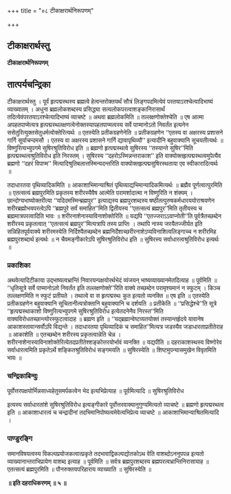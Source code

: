 +++
title = "०८ टीकाक्षरार्थनिरूपणम्"

+++


## टीकाक्षरार्थस्तु

**टीकाक्षरार्थनिरूपणम्**

## **तात्पर्यचन्द्रिका**

टीकाक्षरार्थस्तु । पूर्वं हृत्पद्मस्थस्य ब्रह्मत्वे हेत्वन्तरोक्तयर्थं सौत्रं लिङ्गपदमित्येवं परतयाऽरश्चेत्यादिभाष्यं व्याख्यातम् । अधुना ब्रह्मलोकशब्दस्य प्रसिद्ध्या सत्यलोकपरत्वाशङ्कानिरासार्थं तदित्येवंपरतयाऽरश्चेत्यादिभाष्यं व्याचष्टे ॥ अथवा ब्रह्मलोकमिति ॥ तल्लक्षणोक्तेश्चेति ॥ एष आत्मा अपहतपाप्मेत्यत्र हृत्पद्मस्थलक्षणत्वेनोक्तस्यापहतपाप्मत्वस्य सर्वे पाप्मानोऽतो निवर्तंत इत्यनेन ससेतुरित्युक्तसेतुधर्मत्वोक्तेरित्यर्थः ॥ एतस्येति प्रतीकग्रहणेनेति ॥ प्रतीकग्रहणेन ‘‘एतस्य वा अक्षरस्य प्रशासने गार्गि सूर्याचन्दमसौ । एतस्य वा अक्षरस्य प्रशासने गार्गि द्यावापृथिव्यौ’’ इत्यादीनि बहुवाक्यानि सूचयतीत्यर्थः ॥ विष्णुरित्यभ्युपगमे सुषिरश्रुतिविरोध इति ॥ ब्रह्मणो हृत्पद्मस्थत्वे सुषिरस्य ‘‘तस्यान्ते सुषिर’’मिति हृत्पद्मस्थत्वश्रुतिविरोध इति निरस्तम् । सुषिरस्य ‘‘दहरोऽस्मिन्नन्तराकाश’’ इति वाक्योक्तहृत्पद्मस्थत्वमुपेत्यैव ब्रह्मणो ‘‘दहरं विपाप्म’’ मित्यादिश्रुतिबलात्तस्मिन्यदन्तरिति वाक्योक्तहृत्पद्मसुषिरस्थताया एव स्वीकारादित्यर्थः ॥

तदाधारतया पृथिव्यादिकमिति ॥ आकाशाभिमान्याश्रितं पृथिव्याद्यभिमान्यादिकमित्यर्थः ॥ ब्रह्मैव पूर्णत्वात्पुरमिति ॥ एतत्सत्यं ब्रह्मपुरमिति प्रकृतस्य शरीरस्यैवैष आत्मेति परामर्शादात्मा न विष्णुरिति न शंक्यम् । छान्दोग्यभाष्योक्तरीत्या ‘‘यदिदमस्मिन्ब्रह्मपुर’’ इत्याद्यस्य ब्रह्मपुरशब्दस्य षष्ठीतत्पुरुषकर्मधारययोराश्रयणेन शरीरब्रह्मोभयपरत्वेऽपि ‘‘ब्रह्मपुरे सर्वं समाहित’’मिति द्वितीयस्य ‘‘एतत्सत्यं ब्रह्मपुर’’मिति तृतीयस्य च ब्रह्ममात्रपरत्वादिति भावः ॥ शरीरनाशेनास्याविनाशोक्तेरिति ॥ यद्यपि ‘‘एतज्जराऽऽवाप्नोती’’ति पूर्वत्रैतच्छब्देन शरीरस्य प्रकृतत्वात् ‘‘एतत्सत्यं ब्रह्मपुर’’मित्यत्रापि तस्य प्राप्तिः । तथापि नास्य जरयैतज्जीर्यत इति सन्निहितपूर्ववाक्ये शरीरमस्येति निर्दिश्यैतच्छब्देन ब्रह्मनिर्देशाच्छरीरनाशेऽप्यविनाशित्वलिङ्गाच्च न शरीरमिह ब्रह्मपुरशब्दार्थ इत्यर्थः ॥ न चैवमङ्गीकारेऽपि सुषिरश्रुतिविरोध इति ॥ सुषिरस्य सर्वाधारत्वश्रुतिविरोध इत्यर्थः ॥

### **प्रकाशिका**

अथवेत्यादिटीकाया उद्भाष्यत्वभ्रान्तिं निवारयन्पक्षयोरर्थभेदं व्यंजयन् भाष्यव्याख्यानमेतदित्याह ॥ पूर्वमिति ॥ ‘‘धृतिसूत्रे सर्वे पाप्मानोऽतो निवर्तंत इति तल्लक्षणोक्ते’’रिति वाक्ये तच्छब्देन परामृश्यमानं न स्फुटम् । किञ्च तल्लक्षणमिति न स्फुटं प्रतीयते । तथात्वे वा स हृत्पद्मस्थः कुत इत्यतो व्यनक्ति ॥ एष इति ॥ एतस्येति प्रतीकग्रहणेन बहुवाक्यानि सूचितानीत्यत्रोक्तानि बहुवाक्यानि च दर्शयति ॥ प्रतीकेति ॥ ‘‘प्रसिद्धेश्चे’’ति सूत्रे ‘‘हृत्पद्मस्थाकाशो विष्णुरित्यभ्युपगमे सुषिरश्रुतिविरोध इत्येतदनेनैव निरस्त’’मिति वाक्यविरोधतच्छान्त्योरस्फुटत्वादाह ॥ ब्रह्मण इति ॥ ‘‘यद्ब्रह्मान्वेष्टव्यतयोक्तं तस्यान्तर्हृदये यावानेष आकाशस्तावान्सर्वोऽपि विद्यन्ते । तदाधारतया पृथिव्यादिकं च समाहित’’मित्यत्र जडस्यैव जडाधारताप्रतीतेराह ॥ आकाशेति ॥ एतच्छब्देन शरीरस्य प्रकृतत्वान्नेति चेन्न । शरीरनाशेनास्याविनाशोक्तेरित्येतदप्रतीतेश्शङ्कोत्तरयोर्भावं व्यनक्ति ॥ यद्यपीति ॥ दहराकाशस्थस्य विष्णोरेव सर्वाधारत्वमिति प्रकृतेऽर्थे शङ्कितश्रुतिविरोधं सङ्गमयति ॥ सुषिरस्येति ॥ शिष्टमुपन्यासमुखेन विवृतमिति भावः ॥

### **चन्द्रिकाबिन्दुः**

पूर्वोत्तरपक्षयोर्भिन्नसाध्यहेतुसमर्पकत्वेन भेद इत्यभिप्रेत्याह ॥ पूर्वमित्यादि ॥ सुषिरश्रुतिविरोध

इत्यस्य सर्वाधारतांशे सुषिरश्रुतिविरोध इत्यङ्गीकारे पूर्वोत्तरवाक्यानुगुण्यमित्यतो व्याचष्टे ॥ ब्रह्मणो हृत्पद्मस्थत्व इति ॥ आकाशाधारत्वं च चन्द्रादीनां तदभिमानिपोष्यत्वमेवेत्यभिप्रेत्य व्याचष्टे ॥ आकाशाभिमान्याश्रितमित्यादि ।

### **पाण्डुरङ्गि**

समानविषयत्वस्य विकल्पप्रयोजकत्वात्प्रकृते तदभावाद्विकल्पद्योतकोऽथ वेति वाशब्दोऽननुपपन्न इत्यतो व्याख्यानान्तराभिप्रायेण वाशब्द इत्याह ॥ पूर्वमिति ॥ सर्वत्र ब्रह्मपुरशब्दस्य ब्रह्मपरत्वभ्रान्तिनिरासायाह ॥ एतत्सत्यं ब्रह्मपुरमिति ॥ पौनरुक्तयपरिहाराय व्याख्याति ॥ सुषिरस्येति ॥

**॥ इति दहराधिकरणम् ॥ ५ ॥**

